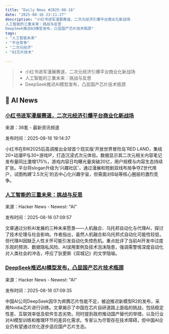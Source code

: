 ```yaml
---
title: "Daily News #2025-08-16"
date: "2025-08-16 23:11:27"
description: "小红书进军漫展赛道，二次元经济引爆平台商业化新战场
人工智能的三重未来：挑战与反思
DeepSeek推迟AI模型发布，凸显国产芯片技术瓶颈"
tags: 
- "人工智能未来"
- "平台竞争"
- "二次元经济"
- "AI芯片技术"

---
```


> - 小红书进军漫展赛道，二次元经济引爆平台商业化新战场
> - 人工智能的三重未来：挑战与反思
> - DeepSeek推迟AI模型发布，凸显国产芯片技术瓶颈

## 🤖 AI News

### [小红书进军漫展赛道，二次元经济引爆平台商业化新战场](https://www.36kr.com/p/3424123988741513)

来源：36氪 - 最新资讯频道

发布时间：2025-08-16 19:14:37

小红书在BW2025后高调推出全球首个现实版'开放世界冒险岛'RED LAND，集结20+动漫IP与30+游戏IP，打造沉浸式次元体验。数据显示其二次元相关内容笔记发布量同比激增175%，游戏内容日均曝光量突破20亿，用户规模与内容生态持续扩张。平台将slogan升级为'兴趣社区'，通过漫展和短剧双线布局争夺Z世代用户，试图构建'2.5次元'的去中心化兴趣宇宙，但需面对B站等核心圈层的激烈竞争。

### [人工智能的三重未来：挑战与反思](https://cacm.acm.org/opinion/three-ai-futures/)

来源：Hacker News - Newest: "AI"

发布时间：2025-08-16 07:09:57

文章通过分析AI发展的三种未来愿景——人机融合、乌托邦自动化与代理AI，探讨了技术伦理与社会影响。作者指出，虽然人机融合和乌托邦式自动化可能性较低，但代理AI因缺乏人性关怀可能引发自动化失控危机。重点批评了当前AI开发中过度乐观的预测、数据隐私风险、AI误用案例及技术泡沫隐患，强调需警惕深度自动化对人类社会的冲击，呼应了狄更斯《双城记》的文学隐喻。

### [DeepSeek推迟AI模型发布，凸显国产芯片技术瓶颈](https://arstechnica.com/ai/2025/08/deepseek-delays-next-ai-model-due-to-poor-performance-of-chinese-made-chips/)

来源：Hacker News - Newest: "AI"

发布时间：2025-08-16 07:09:35

中国AI公司DeepSeek因华为昇腾芯片性能不足，被迫推迟新模型R2的发布，采用Nvidia芯片进行训练。文章揭示了中国在芯片自研道路上面临的挑战，包括稳定性差、互联效率低及软件生态劣势。同时提到政府推动国产替代的举措，以及行业对AI模型训练和推理环节的差异化需求。专家认为尽管存在技术障碍，但中国AI企业仍有望通过优化逐步适应国产芯片生态。

